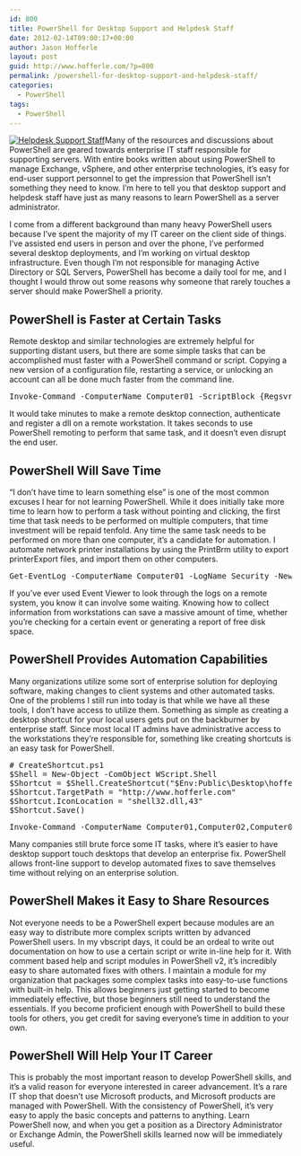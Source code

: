 ```yaml
---
id: 800
title: PowerShell for Desktop Support and Helpdesk Staff
date: 2012-02-14T09:00:17+00:00
author: Jason Hofferle
layout: post
guid: http://www.hofferle.com/?p=800
permalink: /powershell-for-desktop-support-and-helpdesk-staff/
categories:
  - PowerShell
tags:
  - PowerShell
---
```

[<img src="/assets/img/HelpDesk.jpg" alt="Helpdesk Support Staff" title="HelpDesk" width="347" height="346" class="alignleft size-full wp-image-1045" srcset="https://www.hofferle.com/wp-content/uploads/2012/02/HelpDesk.jpg 347w, https://www.hofferle.com/wp-content/uploads/2012/02/HelpDesk-150x150.jpg 150w, https://www.hofferle.com/wp-content/uploads/2012/02/HelpDesk-300x300.jpg 300w" sizes="(max-width: 347px) 100vw, 347px" />](/assets/img/HelpDesk.jpg)Many of the resources and discussions about PowerShell are geared towards enterprise IT staff responsible for supporting servers. With entire books written about using PowerShell to manage Exchange, vSphere, and other enterprise technologies, it&#8217;s easy for end-user support personnel to get the impression that PowerShell isn&#8217;t something they need to know. I&#8217;m here to tell you that desktop support and helpdesk staff have just as many reasons to learn PowerShell as a server administrator.

I come from a different background than many heavy PowerShell users because I&#8217;ve spent the majority of my IT career on the client side of things. I&#8217;ve assisted end users in person and over the phone, I&#8217;ve performed several desktop deployments, and I&#8217;m working on virtual desktop infrastructure. Even though I&#8217;m not responsible for managing Active Directory or SQL Servers, PowerShell has become a daily tool for me, and I thought I would throw out some reasons why someone that rarely touches a server should make PowerShell a priority.

## PowerShell is Faster at Certain Tasks

Remote desktop and similar technologies are extremely helpful for supporting distant users, but there are some simple tasks that can be accomplished must faster with a PowerShell command or script. Copying a new version of a configuration file, restarting a service, or unlocking an account can all be done much faster from the command line.

<pre class="lang:powershell decode:true">Invoke-Command -ComputerName Computer01 -ScriptBlock {Regsvr32.exe /s c:\Windows\SysWOW64\capicom.dll}
</pre>

It would take minutes to make a remote desktop connection, authenticate and register a dll on a remote workstation. It takes seconds to use PowerShell remoting to perform that same task, and it doesn&#8217;t even disrupt the end user.

## PowerShell Will Save Time

&#8220;I don&#8217;t have time to learn something else&#8221; is one of the most common excuses I hear for not learning PowerShell. While it does initially take more time to learn how to perform a task without pointing and clicking, the first time that task needs to be performed on multiple computers, that time investment will be repaid tenfold. Any time the same task needs to be performed on more than one computer, it&#8217;s a candidate for automation. I automate network printer installations by using the PrintBrm utility to export printerExport files, and import them on other computers.

<pre class="lang:powershell decode:true">Get-EventLog -ComputerName Computer01 -LogName Security -Newest 10
</pre>

If you&#8217;ve ever used Event Viewer to look through the logs on a remote system, you know it can involve some waiting. Knowing how to collect information from workstations can save a massive amount of time, whether you&#8217;re checking for a certain event or generating a report of free disk space.

## PowerShell Provides Automation Capabilities

Many organizations utilize some sort of enterprise solution for deploying software, making changes to client systems and other automated tasks. One of the problems I still run into today is that while we have all these tools, I don&#8217;t have access to utilize them. Something as simple as creating a desktop shortcut for your local users gets put on the backburner by enterprise staff. Since most local IT admins have administrative access to the workstations they&#8217;re responsible for, something like creating shortcuts is an easy task for PowerShell.

<pre class="lang:powershell decode:true"># CreateShortcut.ps1
$Shell = New-Object -ComObject WScript.Shell
$Shortcut = $Shell.CreateShortcut("$Env:Public\Desktop\hofferle.com.lnk")
$Shortcut.TargetPath = "http://www.hofferle.com"
$Shortcut.IconLocation = "shell32.dll,43"
$Shortcut.Save()
</pre>

<pre class="lang:powershell decode:true">Invoke-Command -ComputerName Computer01,Computer02,Computer03 -FilePath C:\CreateShortcut.ps1
</pre>

Many companies still brute force some IT tasks, where it&#8217;s easier to have desktop support touch desktops that develop an enterprise fix. PowerShell allows front-line support to develop automated fixes to save themselves time without relying on an enterprise solution. 

## PowerShell Makes it Easy to Share Resources

Not everyone needs to be a PowerShell expert because modules are an easy way to distribute more complex scripts written by advanced PowerShell users. In my vbscript days, it could be an ordeal to write out documentation on how to use a certain script or write in-line help for it. With comment based help and script modules in PowerShell v2, it&#8217;s incredibly easy to share automated fixes with others. I maintain a module for my organization that packages some complex tasks into easy-to-use functions with built-in help. This allows beginners just getting started to become immediately effective, but those beginners still need to understand the essentials. If you become proficient enough with PowerShell to build these tools for others, you get credit for saving everyone&#8217;s time in addition to your own.

## PowerShell Will Help Your IT Career

This is probably the most important reason to develop PowerShell skills, and it&#8217;s a valid reason for everyone interested in career advancement. It&#8217;s a rare IT shop that doesn&#8217;t use Microsoft products, and Microsoft products are managed with PowerShell. With the consistency of PowerShell, it&#8217;s very easy to apply the basic concepts and patterns to anything. Learn PowerShell now, and when you get a position as a Directory Administrator or Exchange Admin, the PowerShell skills learned now will be immediately useful.